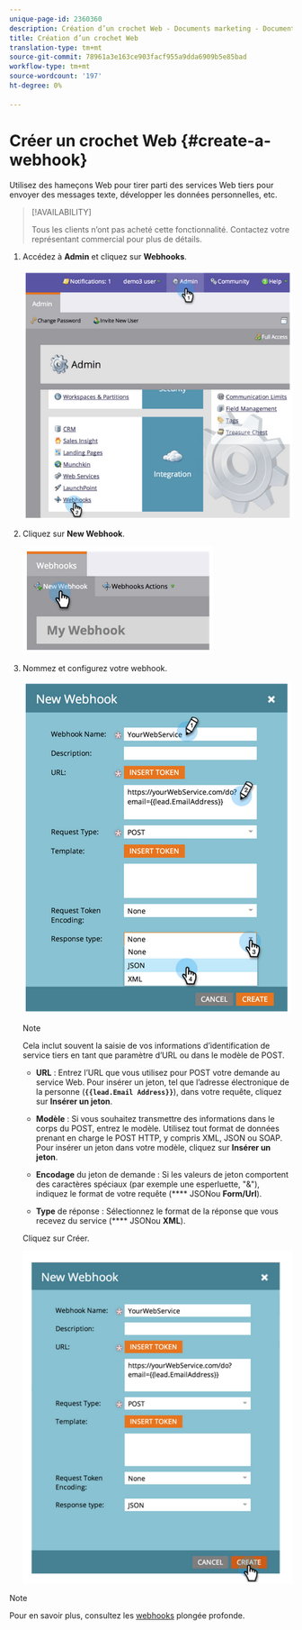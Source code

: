```yaml
---
unique-page-id: 2360360
description: Création d’un crochet Web - Documents marketing - Documentation du produit
title: Création d’un crochet Web
translation-type: tm+mt
source-git-commit: 78961a3e163ce903facf955a9dda6909b5e85bad
workflow-type: tm+mt
source-wordcount: '197'
ht-degree: 0%

---
```



# Créer un crochet Web {#create-a-webhook}

Utilisez des hameçons Web pour tirer parti des services Web tiers pour envoyer des messages texte, développer les données personnelles, etc.

>[!AVAILABILITY]
>
>Tous les clients n’ont pas acheté cette fonctionnalité. Contactez votre représentant commercial pour plus de détails.

1. Accédez à **Admin** et cliquez sur **Webhooks**.

   ![](assets/image2014-9-24-14-3a52-3a57.png)

1. Cliquez sur **New Webhook**.

   ![](assets/image2014-9-24-14-3a53-3a9.png)

1. Nommez et configurez votre webhook.

   ![](assets/image2014-9-24-14-3a53-3a19.png)

   >[!NOTE]
   >
   >Cela inclut souvent la saisie de vos informations d’identification de service tiers en tant que paramètre d’URL ou dans le modèle de POST.

   * **URL** : Entrez l’URL que vous utilisez pour POST votre demande au service Web. Pour insérer un jeton, tel que l’adresse électronique de la personne (**`{{lead.Email Address}}`**), dans votre requête, cliquez sur **Insérer un jeton**.

   * **Modèle** : Si vous souhaitez transmettre des informations dans le corps du POST, entrez le modèle. Utilisez tout format de données prenant en charge le POST HTTP, y compris XML, JSON ou SOAP. Pour insérer un jeton dans votre modèle, cliquez sur **Insérer un jeton**.

   * **Encodage** du jeton de demande : Si les valeurs de jeton comportent des caractères spéciaux (par exemple une esperluette, &quot;&amp;&quot;), indiquez le format de votre requête (**** JSONou  **Form/Url**).

   * **Type** de réponse : Sélectionnez le format de la réponse que vous recevez du service (**** JSONou  **XML**).

   Cliquez sur Créer.

   ![](assets/image2014-9-24-14-3a53-3a35.png)

>[!NOTE]
>
>Pour en savoir plus, consultez les [webhooks](http://developers.marketo.com/documentation/webhooks/) plongée profonde.
